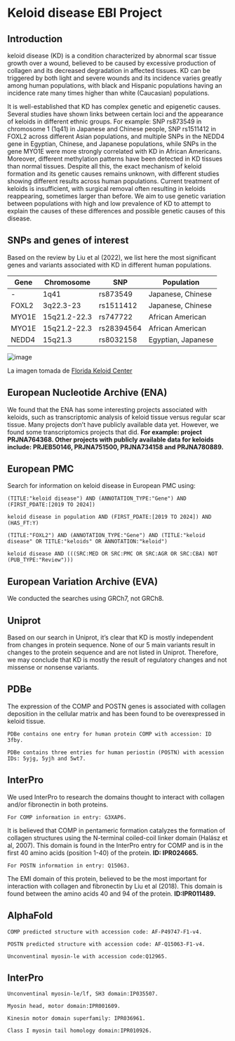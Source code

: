 # Keloid disease EBI Project
## Introduction
keloid disease (KD) is a condition characterized by abnormal scar tissue growth over a wound, believed to be caused by excessive production of collagen and its decreased degradation in affected tissues. KD can be triggered by both light and severe wounds and its incidence varies greatly among human populations, with black and Hispanic populations having an incidence rate many times higher than white (Caucasian) populations. 

It is well-established that KD has complex genetic and epigenetic causes. Several studies have shown links between certain loci and the appearance of keloids in different ethnic groups. For example: SNP rs873549 in chromosome 1 (1q41) in Japanese and Chinese people, SNP rs1511412 in FOXL2 across different Asian populations, and multiple SNPs in the NEDD4 gene in Egyptian, Chinese, and Japanese populations, while SNPs in the gene MYO1E were more strongly correlated with KD in African Americans. Moreover, different methylation patterns have been detected in KD tissues than normal tissues. Despite all this, the exact mechanism of keloid formation and its genetic causes remains unknown, with different studies showing different results across human populations. Current treatment of keloids is insufficient, with surgical removal often resulting in keloids reappearing, sometimes larger than before. We aim to use genetic variation between populations with high and low prevalence of KD to attempt to explain the causes of these differences and possible genetic causes of this disease. 
## SNPs and genes of interest
Based on the review by Liu et al (2022), we list here the most significant genes and variants associated with KD in different human populations. 

| Gene | Chromosome | SNP	| Population |  
|---------------|---------------|---------------|---------------|
| - | 1q41 | rs873549 | Japanese, Chinese |  
| FOXL2 |	3q22.3-23 |	rs1511412 |	Japanese, Chinese |
| MYO1E |	15q21.2-22.3 | rs747722 |	African American |
| MYO1E	| 15q21.2-22.3 | rs28394564 |	African American |
| NEDD4	| 15q21.3 |	rs8032158	| Egyptian, Japanese |

![image](https://github.com/NataliaDC16/KD_EBI_Project/blob/main/KD.png) 

La imagen tomada de [Florida Keloid Center](https://floridakeloidcenter.com/news/)

## European Nucleotide Archive (ENA)
We found that the ENA has some interesting projects associated with keloids, such as transcriptomic analysis of keloid tissue versus regular scar tissue. Many projects don’t have publicly available data yet. However, we found some transcriptomics projects that did. **For example: project PRJNA764368. Other projects with publicly available data for keloids include: PRJEB50146, PRJNA751500, PRJNA734158 and PRJNA780889.**

## European PMC

Search for information on keloid disease in European PMC using:

```plaintext
(TITLE:"keloid disease") AND (ANNOTATION_TYPE:"Gene") AND (FIRST_PDATE:[2019 TO 2024])
```
```plaintext
keloid disease in population AND (FIRST_PDATE:[2019 TO 2024]) AND (HAS_FT:Y)
```
```plaintext
(TITLE:"FOXL2") AND (ANNOTATION_TYPE:"Gene") AND (TITLE:"keloid disease" OR TITLE:"keloids" OR ANNOTATION:"keloid")
```
```plaintext
keloid disease AND (((SRC:MED OR SRC:PMC OR SRC:AGR OR SRC:CBA) NOT (PUB_TYPE:"Review")))
```
## European Variation Archive (EVA)
We conducted the searches using GRCh7, not GRCh8.

## Uniprot 
Based on our search in Uniprot, it’s clear that KD is mostly independent from changes in protein sequence. None of our 5 main variants result in changes to the protein sequence and are not listed in Uniprot. Therefore, we may conclude that KD is mostly the result of regulatory changes and not missense or nonsense variants.

## PDBe
The expression of the COMP and POSTN genes is associated with collagen deposition in the cellular matrix and has been found to be overexpressed in keloid tissue. 
```plaintext
PDBe contains one entry for human protein COMP with accession: ID 3fby.
```
```plaintext
PDBe contains three entries for human periostin (POSTN) with acession IDs: 5yjg, 5yjh and 5wt7.
```
## InterPro 
We used InterPro to research the domains thought to interact with collagen and/or fibronectin in both proteins. 
```plaintext
For COMP information in entry: G3XAP6.
```
It is believed that COMP in pentameric formation catalyzes the formation of collagen structures using the N-terminal coiled-coil linker domain (Halász et al, 2007). This domain is found in the InterPro entry for COMP and is in the first 40 amino acids (position 1-40) of the protein. **ID: IPR024665.**

```plaintext
For POSTN information in entry: Q15063.
```
The EMI domain of this protein, believed to be the most important for interaction with collagen and fibronectin by Liu et al (2018). This domain is found between the amino acids 40 and 94 of the protein. **ID:IPR011489.**

## AlphaFold
```plaintext
COMP predicted structure with accession code: AF-P49747-F1-v4.
```
```plaintext
POSTN predicted structure with accession code: AF-Q15063-F1-v4.
```
```plaintext
Unconventinal myosin-le with accession code:Q12965.
```
## InterPro
```plaintext
Unconventinal myosin-le/lf, SH3 domain:IP035507.
```
```plaintext
Myosin head, motor domain:IPR001609.
```
```plaintext
Kinesin motor domain superfamily: IPR036961.
```
```plaintext
Class I myosin tail homology domain:IPR010926.
```



